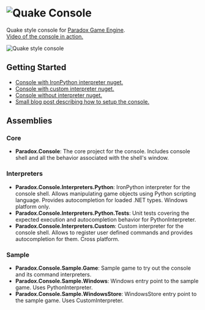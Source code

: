 ![Quake Console](https://jvcontent.blob.core.windows.net/images/quake_console_logo_very_small.png)
===============

Quake style console for [Paradox Game Engine](http://paradox3d.net/).<br/>
[Video of the console in action.](https://www.youtube.com/watch?v=oVWqy16W0ak)<br/>

![Quake style console](http://az695587.vo.msecnd.net/images/console_1.png)

## Getting Started

- [Console with IronPython interpreter nuget.](http://www.nuget.org/packages/Paradox.Console.PythonInterpreter)
- [Console with custom interpreter nuget.](http://www.nuget.org/packages/Paradox.Console.CustomInterpreter)
- [Console without interpreter nuget.](http://www.nuget.org/packages/Paradox.Console)
- [Small blog post describing how to setup the console.](http://jaanusvarus.com/quake-style-console-for-paradox-game-engine)

## Assemblies

### Core

- **Paradox.Console**: The core project for the console. Includes console shell and all the behavior associated with the shell's window.

### Interpreters

- **Paradox.Console.Interpreters.Python**: IronPython interpreter for the console shell. Allows manipulating game objects using Python scripting language. Provides autocompletion for loaded .NET types. Windows platform only.
- **Paradox.Console.Interpreters.Python.Tests**: Unit tests covering the expected execution and autocompletion behavior for PythonInterpreter.
- **Paradox.Console.Interpreters.Custom**: Custom interpreter for the console shell. Allows to register user defined commands and provides autocompletion for them. Cross platform.

### Sample

- **Paradox.Console.Sample.Game**: Sample game to try out the console and its command interpreters.
- **Paradox.Console.Sample.Windows**: Windows entry point to the sample game. Uses PythonInterpreter.
- **Paradox.Console.Sample.WindowsStore**: WindowsStore entry point to the sample game. Uses CustomInterpreter.
